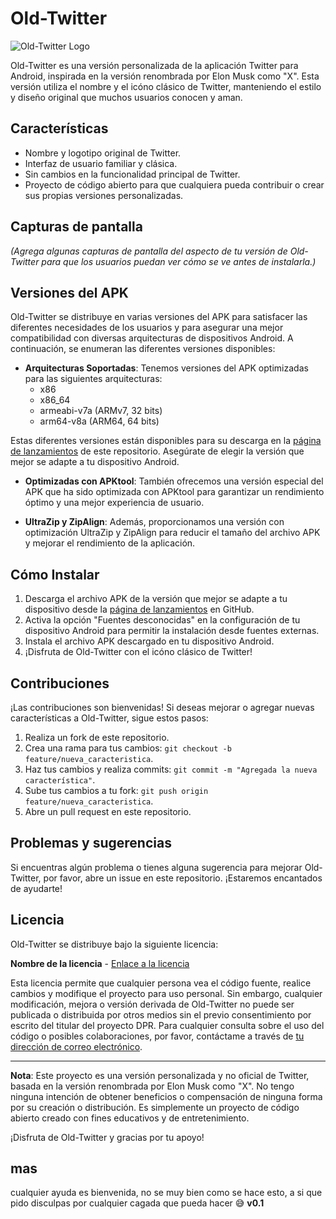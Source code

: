 # Old-Twitter

![Old-Twitter Logo](link_a_tu_logo_antiguo.png)

Old-Twitter es una versión personalizada de la aplicación Twitter para Android, inspirada en la versión renombrada por Elon Musk como "X". Esta versión utiliza el nombre y el icóno clásico de Twitter, manteniendo el estilo y diseño original que muchos usuarios conocen y aman.

## Características

- Nombre y logotipo original de Twitter.
- Interfaz de usuario familiar y clásica.
- Sin cambios en la funcionalidad principal de Twitter.
- Proyecto de código abierto para que cualquiera pueda contribuir o crear sus propias versiones personalizadas.

## Capturas de pantalla

_(Agrega algunas capturas de pantalla del aspecto de tu versión de Old-Twitter para que los usuarios puedan ver cómo se ve antes de instalarla.)_

## Versiones del APK

Old-Twitter se distribuye en varias versiones del APK para satisfacer las diferentes necesidades de los usuarios y para asegurar una mejor compatibilidad con diversas arquitecturas de dispositivos Android. A continuación, se enumeran las diferentes versiones disponibles:

- **Arquitecturas Soportadas**: Tenemos versiones del APK optimizadas para las siguientes arquitecturas:
  - x86
  - x86_64
  - armeabi-v7a (ARMv7, 32 bits)
  - arm64-v8a (ARM64, 64 bits)

Estas diferentes versiones están disponibles para su descarga en la [página de lanzamientos](link_a_tus_lanzamientos) de este repositorio. Asegúrate de elegir la versión que mejor se adapte a tu dispositivo Android.

- **Optimizadas con APKtool**: También ofrecemos una versión especial del APK que ha sido optimizada con APKtool para garantizar un rendimiento óptimo y una mejor experiencia de usuario.

- **UltraZip y ZipAlign**: Además, proporcionamos una versión con optimización UltraZip y ZipAlign para reducir el tamaño del archivo APK y mejorar el rendimiento de la aplicación.

## Cómo Instalar

1. Descarga el archivo APK de la versión que mejor se adapte a tu dispositivo desde la [página de lanzamientos](link_a_tus_lanzamientos) en GitHub.
2. Activa la opción "Fuentes desconocidas" en la configuración de tu dispositivo Android para permitir la instalación desde fuentes externas.
3. Instala el archivo APK descargado en tu dispositivo Android.
4. ¡Disfruta de Old-Twitter con el icóno clásico de Twitter!

## Contribuciones

¡Las contribuciones son bienvenidas! Si deseas mejorar o agregar nuevas características a Old-Twitter, sigue estos pasos:

1. Realiza un fork de este repositorio.
2. Crea una rama para tus cambios: `git checkout -b feature/nueva_caracteristica`.
3. Haz tus cambios y realiza commits: `git commit -m "Agregada la nueva característica"`.
4. Sube tus cambios a tu fork: `git push origin feature/nueva_caracteristica`.
5. Abre un pull request en este repositorio.

## Problemas y sugerencias

Si encuentras algún problema o tienes alguna sugerencia para mejorar Old-Twitter, por favor, abre un issue en este repositorio. ¡Estaremos encantados de ayudarte!

## Licencia

Old-Twitter se distribuye bajo la siguiente licencia:

**Nombre de la licencia** - [Enlace a la licencia](link_a_la_licencia)

Esta licencia permite que cualquier persona vea el código fuente, realice cambios y modifique el proyecto para uso personal. Sin embargo, cualquier modificación, mejora o versión derivada de Old-Twitter no puede ser publicada o distribuida por otros medios sin el previo consentimiento por escrito del titular del proyecto DPR. Para cualquier consulta sobre el uso del código o posibles colaboraciones, por favor, contáctame a través de [tu dirección de correo electrónico](mailto:dpr.contacto@gmail.com).

---

**Nota**: Este proyecto es una versión personalizada y no oficial de Twitter, basada en la versión renombrada por Elon Musk como "X". No tengo ninguna intención de obtener beneficios o compensación de ninguna forma por su creación o distribución. Es simplemente un proyecto de código abierto creado con fines educativos y de entretenimiento.

¡Disfruta de Old-Twitter y gracias por tu apoyo!
## mas
cualquier ayuda es bienvenida, no se muy bien como se hace esto, a si que pido disculpas por cualquier cagada que pueda hacer 😅
**v0.1**
